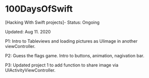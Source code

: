 # 100DaysOfSwift
[Hacking With Swift projects]- Status: Ongoing

Updated: Aug 11. 2020


P1: Intro to Tableviews and loading pictures as UIimage in another viewController.

P2: Guess the flags game. Intro to buttons, animation,  nagivation bar.

P3: Updated project 1 to add function to share image via UIActivityViewController.
